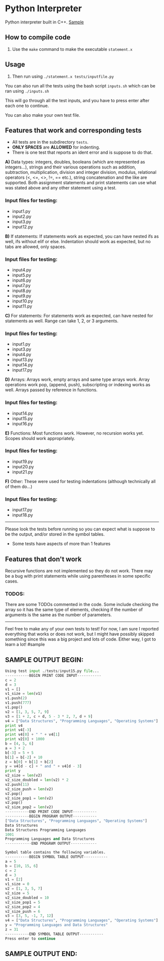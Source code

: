 # Python Interpreter
Python interpreter built in C++.
[Sample](#sample)

## How to compile code

1. Use the ```make``` command to make the executable ```statement.x```

## Usage

1. Then run using ```./statement.x tests/inputfile.py```

You can also run all the tests using the bash script ```inputs.sh``` which can be ran using ```./inputs.sh```

  This will go through all the test inputs, and you have to press enter after each one to continue.

You can also make your own test file.

## Features that work and corresponding tests
  * All tests are in the subdirectory ```tests```.
  * **ONLY SPACES** are **ALLOWED** for indenting.
  * There is one test that reports an ident error and is suppose to do that.
 
  **A)** Data types: integers, doubles, booleans (which are represented as integers...), strings and their various operations
     such as addition, subtraction, multiplication, division and integer division, modulus,
     relational operators (<, <=, <>, !=, == etc.), string concatenation and the like are supported.
     Both assignment statements and print statements can use what was stated above and any other statement using a test.

### Input files for testing:
* input1.py 
* input2.py
* input3.py
* input12.py

**B)** If statements: If statements work as expected, you can have nested ifs as well, ifs without elif or else. Indentation should
     work as expected, but no tabs are allowed, only spaces.

### Input files for testing:
* input4.py
* input5.py
* input6.py
* input7.py
* input8.py
* input9.py
* input10.py
* input11.py

**C)** For statements: For statements work as expected, can have nested for statements as well. Range can take 1, 2, or 3 arguments.

### Input files for testing: 
* input1.py
* input3.py
* input4.py
* input13.py
* input14.py
* input17.py

**D)** Arrays: Arrays work, empty arrays and same type arrays work. Array operations work pop, (append, push), subscripting or indexing works as well. Arrays passed by reference in functions. 

### Input files for testing: 
* input14.py
* input15.py
* input16.py

**E)** Functions: Most functions work. However, no recursion works yet. Scopes should work appropriately. 
 
### Input files for testing:  
* input19.py
* input20.py
* input21.py

**F)** Other:
       These were used for testing indentations (although technically all of them do...)

### Input files for testing:  
* input17.py
* input18.py
---
Please look the tests before running so you can expect what is suppose to be the output, and/or stored
  in the symbol tables.

* Some tests have aspects of more than 1 features

## Features that don't work
Recursive functions are not implemented so they do not work.
There may be a bug with print statements while using parentheses in some specific cases.
  
### TODOS:

There are some TODOs commented in the code. Some include checking the array so it has the same type of elements, checking if the number of arguments is the same as the number of parameters.

---

Feel free to make any of your own tests to test! For now, I am sure I reported everything that works or does not work, 
but I might have possibly skipped something since this was a big project and lots of code. Either way, I got to learn a lot!
#sample
## SAMPLE OUTPUT BEGIN:
```Python
Using test input ./tests/input15.py file...
-----------BEGIN PRINT CODE INPUT-----------
c = 2
d = 3
v1 = []
v1_size = len(v1)
v1.push(2)
v1.push(777)
v1.pop()
v2 = [1, 3, 5, 7, 9]
v3 = [1 + 2, c + d, 5 - 3 * 2, 7, d + 9]
v4 = ["Data Structures", "Programming Languages", "Operating Systems"]
print v4
print v4[-3]
print v4[0] + " " + v4[1]
print v2[0] + 1000
b = [4, 5, 6]
a = 3 + 2
b[-3] = 5 + 5
b[1] = b[-2] + 10
z = b[0] + b[1] + b[2]
y = v4[d - c] + " and " + v4[d - 3]
print y
v2_size = len(v2)
v2_size_doubled = len(v2) * 2
v2.push(11)
v2_size_push = len(v2)
v2.pop()
v2_size_pop1 = len(v2)
v2.pop()
v2_size_pop2 = len(v2)
-----------END PRINT CODE INPUT-----------
-----------BEGIN PROGRAM OUTPUT-----------
["Data Structures", "Programming Languages", "Operating Systems"] 
Data Structures 
Data Structures Programming Languages 
1001 
Programming Languages and Data Structures 
------------END PROGRAM OUTPUT------------

Symbol table contains the following variables.
-----------BEGIN SYMBOL TABLE OUTPUT-----------
a = 5
b = [10, 15, 6]
c = 2
d = 3
v1 = [2]
v1_size = 0
v2 = [1, 3, 5, 7]
v2_size = 5
v2_size_doubled = 10
v2_size_pop1 = 5
v2_size_pop2 = 4
v2_size_push = 6
v3 = [3, 5, -1, 7, 12]
v4 = ["Data Structures", "Programming Languages", "Operating Systems"]
y = "Programming Languages and Data Structures"
z = 31
-----------END SYMBOL TABLE OUTPUT-----------
Press enter to continue
```
## SAMPLE OUTPUT END:

